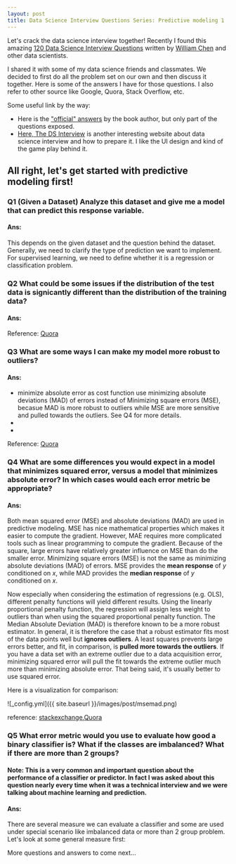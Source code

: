 ```yaml
---
layout: post
title: Data Science Interview Questions Series: Predictive modeling 1
---
```


Let's crack the data science interview together! Recently I found this amazing [120 Data Science Interview Questions](http://www.datasciencequestions.com) written by [William Chen](http://www.wzchen.com) and other data scientists. 

I shared it with some of my data science friends and classmates. We decided to first do all the problem set on our own and then discuss it together. Here is some of the answers I have for those questions. I also refer to other source like Google, Quora, Stack Overflow, etc.

Some useful link by the way:
- Here is the ["official" answers](https://datascienceinterview.quora.com/Answers-1) by the book author, but only part of the questions exposed. 
- [Here, The DS Interview](https://www.thedsinterview.com) is another interesting website about data science interview and how to prepare it. I like the UI design and kind of the game play behind it.

All right, let's get started with predictive modeling first!
------
### Q1 (Given a Dataset) Analyze this dataset and give me a model that can predict this response variable.

#### Ans:
This depends on the given dataset and the question behind the dataset. Generally, we need to clarify the type of prediction we want to implement. For supervised learning, we need to define whether it is a regression or classification problem.

### Q2 What could be some issues if the distribution of the test data is signicantly different than the distribution of the training data? 
#### Ans:

Reference: [Quora](https://www.quora.com/What-could-be-some-issues-if-the-distribution-of-the-test-data-is-significantly-different-than-the-distribution-of-the-training-data)

### Q3 What are some ways I can make my model more robust to outliers? 
#### Ans:
- minimize absolute error as cost function 
use minimizing absolute deviations (MAD) of errors instead of Minimizing square errors (MSE), becasue MAD is more robust to outliers while MSE are more sensitive and pulled towards the outliers. See Q4 for more details.
-
- 

Reference: [Quora](https://www.quora.com/What-are-methods-to-make-a-predictive-model-more-robust-to-outliers)

### Q4 What are some differences you would expect in a model that minimizes squared error, versus a model that minimizes absolute error? In which cases would each error metric be appropriate?

#### Ans:

Both mean squared error (MSE) and absolute deviations (MAD) are used in predictive modeling. MSE has nice mathematical properties which makes it easier to compute the gradient. However, MAE requires more complicated tools such as linear programming to compute the gradient. Because of the square, large errors have relatively greater influence on MSE than do the smaller error. 
Minimizing square errors (MSE) is not the same as minimizing absolute deviations (MAD) of errors. MSE provides the **mean response** of $y$ conditioned on $x$, while MAD provides the **median response** of $y$ conditioned on $x$.

Now especially when considering the estimation of regressions (e.g. OLS), different penalty functions will yield different results. Using the linearly proportional penalty function, the regression will assign less weight to outliers than when using the squared proportional penalty function. The Median Absolute Deviation (MAD) is therefore known to be a more robust estimator. In general, it is therefore the case that a robust estimator fits most of the data points well but **ignores outliers**. A least squares prevents large errors better, and fit, in comparison, is **pulled more towards the outliers**. If you have a data set with an extreme outlier due to a data acquisition error, minimizing squared error will pull the fit towards the extreme outlier much more than minimizing absolute error. That being said, it's usually better to use squared error.

Here is a visualization for comparison:

![_config.yml]({{ site.baseurl }}/images/post/msemad.png)

reference: [stackexchange](https://stats.stackexchange.com/questions/147001/is-minimizing-squared-error-equivalent-to-minimizing-absolute-error-why-squared),[Quora](https://www.quora.com/What-is-the-difference-between-squared-error-and-absolute-error)

### Q5 What error metric would you use to evaluate how good a binary classifier is? What if the classes are imbalanced? What if there are more than 2 groups?

#### Note: This is a very common and important question about the performance of a classifier or predictor. In fact I was asked about this question nearly every time when it was a technical interview and we were talking about machine learning and prediction.

#### Ans:
There are several measure we can evaluate a classifier and some are used under special scenario like imbalanced data or more than 2 group problem. Let's look at some general measure first:




More questions and answers to come next...